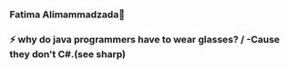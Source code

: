 ### Fatima Alimammadzada💫
### ⚡ why do java programmers have to wear glasses? / -Cause they don't C#.(see sharp)
<!-- 
**AlimammadzadaFatima/AlimammadzadaFatima** is a ✨ _special_ ✨ repository because its `README.md` (this file) appears on your GitHub profile.

Here are some ideas to get you started:

- 🔭 I’m currently working on ...
- 🌱 I’m currently learning ...
- 👯 I’m looking to collaborate on ...
- 🤔 I’m looking for help with ...
- 💬 Ask me about ...
- 📫 How to reach me: ...
- 😄 Pronouns: ...
- ⚡ Fun fact: dgg...
-->
